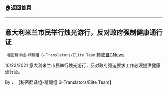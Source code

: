 ###  [:house:返回首頁](https://github.com/ourhimalayas/txt)
---


## 意大利米兰市民举行烛光游行，反对政府强制健康通行证
` 秘密翻译组-精翻组 G-Translators/Elite Team` [轉載自GNews](https://gnews.org/zh-hans/1616335/)

10/22/2021 意大利米兰市民举行烛光游行，反对政府强迫要求工作必须提供健康通行证。

By： 【秘密翻译组-精翻组 G-Translators/Elite Team】
